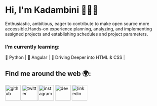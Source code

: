 # Hi, I'm Kadambini 👋👩‍💻

Enthusiastic, ambitious, eager to contribute to make open source more accessible.Hands-on experience planning, analyzing, and implementing assigned projects and establishing schedules and project parameters.



### I’m currently learning:<br>
🌱 Python | 🌱 Angular | 🌱 Driving Deeper into HTML & CSS |
## Find me around the web 🌍:
<a href="https://github.com/kadambinipanda">  <img src="https://www.flaticon.com/svg/static/icons/svg/25/25231.svg" width="50" height="50" alt="github"></img> </a>
<a href="https://twitter.com/kadambinipanda4"> <img src="https://assets.stickpng.com/thumbs/580b57fcd9996e24bc43c53e.png" width="50" height="50" alt="twitter"></img> </a>
<a href="https://www.instagram.com/kadambini27/"><img src="https://assets.stickpng.com/images/580b57fcd9996e24bc43c521.png" width="50" height="50" alt="instagram"></img></a>
<a href="https://dev.to/kadambinipanda"><img src="https://cdn4.iconfinder.com/data/icons/logos-and-brands-1/512/84_Dev_logo_logos-512.png" width="50" height="50" alt="dev"></img></a></a>
<a href="https://www.linkedin.com/in/kadambini-panda-b730141b8/"><img src="https://logos-world.net/wp-content/uploads/2020/04/Linkedin-Logo.png" width="50" height="50" alt="linkedin"></img></a></a>
